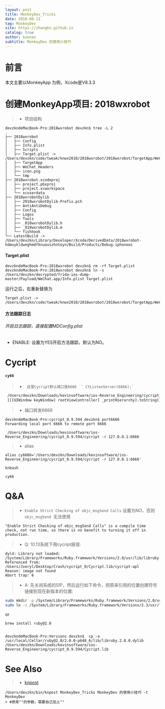 ```yaml
---
layout: post
title: MonkeyDev_Tricks
date: 2018-06-11
tag: MonkeyDev
site: https://zhangkn.github.io
catalog: true
author: kunnan
subtitle: MonkeyDev 的使用小技巧
---
```


# 前言

本文主要以MonkeyApp 为例，Xcode是V8.3.3 


# 创建MonkeyApp项目: 2018wxrobot

>* 项目结构

```
devzkndeMacBook-Pro:2018wxrobot devzkn$ tree -L 2
.
├── 2018wxrobot
│   ├── Config
│   ├── Info.plist
│   ├── Scripts
│   ├── Target.plist -> /Users/devzkn/code/tweak/knwx2018/2018wxrobot/2018wxrobot/TargetApp/WeChat.app/Info.plist
│   ├── TargetApp
│   ├── WeChat_Headers
│   ├── icon.png
│   └── tmp
├── 2018wxrobot.xcodeproj
│   ├── project.pbxproj
│   ├── project.xcworkspace
│   └── xcuserdata
├── 2018wxrobotDylib
│   ├── 2018wxrobotDylib-Prefix.pch
│   ├── AntiAntiDebug
│   ├── Config
│   ├── Logos
│   ├── Tools
│   ├── _018wxrobotDylib.h
│   ├── _018wxrobotDylib.m
│   └── fishhook
└── LatestBuild -> /Users/devzkn/Library/Developer/Xcode/DerivedData/2018wxrobot-hdmuykldweghmdfknuauszhntoyn/Build/Products/Debug-iphoneos
```

#### Target.plist 


```
devzkndeMacBook-Pro:2018wxrobot devzkn$ rm -rf Target.plist
devzkndeMacBook-Pro:2018wxrobot devzkn$ ln -s /Users/devzkn/decrypted/frida-ios-dump-master/Payload/WeChat.app/Info.plist Target.plist
```

运行之后，右重新替换为

```
Target.plist -> /Users/devzkn/code/tweak/knwx2018/2018wxrobot/2018wxrobot/TargetApp/WeChat.app/Info.plist
```



#### 方法跟踪日志

 

###### 开启日志跟踪，直接配置MDConfig.plist

- ENABLE: 设置为YES开启方法跟踪，默认为NO。

 

# Cycript

#### `cy66` 

>*      这里Cycript默认端口是6666  ` CYListenServer(6666);`

```sh
 /Users/devzkn/Downloads/kevinsoftware/ios-Reverse_Engineering/cycript_0.9.594/cycript -r 192.168.2.14:6666
 [[[UIWindow keyWindow] rootViewController] _printHierarchy].toString()
```

>* 端口转发6666

```
devzkndeMacBook-Pro:cycript_0.9.594 devzkn$ port6666
Forwarding local port 6666 to remote port 6666
```

```
 /Users/devzkn/Downloads/kevinsoftware/ios-Reverse_Engineering/cycript_0.9.594/cycript -r 127.0.0.1:6666
```

>* alias

```
alias cy6666='/Users/devzkn/Downloads/kevinsoftware/ios-Reverse_Engineering/cycript_0.9.594/cycript -r 127.0.0.1:6666'
```
```
knbash
```

```
cy66
```

# Q&A

>* `Enable Strict Checking of objc_msgSend Calls` 设置为NO，否则`objc_msgSend `无法使用

```
"Enable Strict Checking of objc_msgSend Calls" is a compile time check, not run time, so there is no benefit to turning it off in production.
```

>* Q: 10.13系统下用cycript报错:

```
dyld: Library not loaded: /System/Library/Frameworks/Ruby.framework/Versions/2.0/usr/lib/libruby.2.0.0.dylib
Referenced from: /Users/Jveryl/Desktop/Crash/cycript_0/Cycript.lib/cycript-apl
Reason: image not found
Abort trap: 6
```

>* A: 先关闭系统的SIP，然后运行如下命令，把原来引用的位置创建符号链接到现在新版本的位置:


```sh
sudo mkdir -p /System/Library/Frameworks/Ruby.framework/Versions/2.0/usr/lib/
sudo ln -s /System/Library/Frameworks/Ruby.framework/Versions/2.3/usr/lib/libruby.2.3.0.dylib /System/Library/Frameworks/Ruby.framework/Versions/2.0/usr/lib/libruby.2.0.0.dylib
```

or 

```
brew install ruby@2.0


devzkndeMacBook-Pro:Versions devzkn$  cp -a  /usr/local/Cellar/ruby@2.0/2.0.0-p648_6/lib/libruby.2.0.0.dylib /Users/devzkn/Downloads/kevinsoftware/ios-Reverse_Engineering/cycript_0.9.594/Cycript.lib
```


# See Also 

>* [knpost](https://github.com/zhangkn/KNBin/blob/master/knpost) 
>
```
/Users/devzkn/bin/knpost MonkeyDev_Tricks MonkeyDev 的使用小技巧 -t MonkeyDev
> #原来""的参数，需要自己加上""
```

